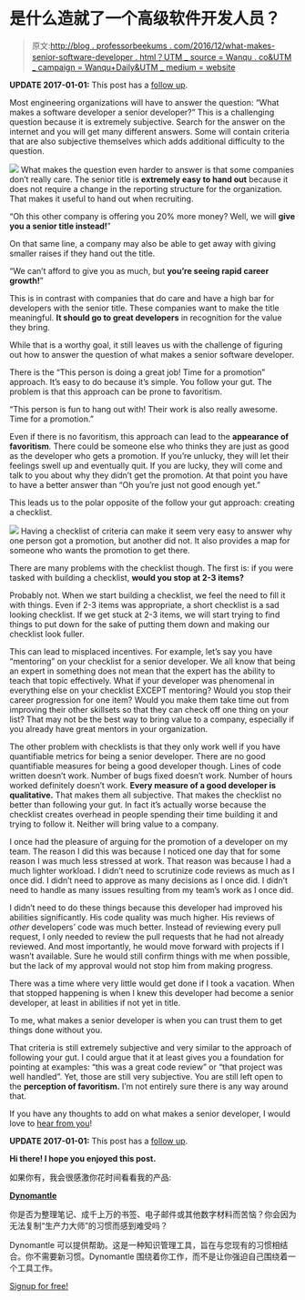 # 是什么造就了一个高级软件开发人员？

> 原文:[http://blog . professorbeekums . com/2016/12/what-makes-senior-software-developer . html？UTM _ source = Wanqu . co&UTM _ campaign = Wanqu+Daily&UTM _ medium = website](http://blog.professorbeekums.com/2016/12/what-makes-senior-software-developer.html?utm_source=wanqu.co&utm_campaign=Wanqu+Daily&utm_medium=website)

**UPDATE 2017-01-01:** This post has a [follow up](/2017/01/follow-up-on-what-makes-senior-software.html).

Most engineering organizations will have to answer the question: “What makes a software developer a senior developer?” This is a challenging question because it is extremely subjective. Search for the answer on the internet and you will get many different answers. Some will contain criteria that are also subjective themselves which adds additional difficulty to the question.

![](../Images/beaadb7d64ca1f909f6e970364c36f0d.png)
What makes the question even harder to answer is that some companies don’t really care. The senior title is **extremely easy to hand out** because it does not require a change in the reporting structure for the organization. That makes it useful to hand out when recruiting.

“Oh this other company is offering you 20% more money? Well, we will **give you a senior title instead!**”

On that same line, a company may also be able to get away with giving smaller raises if they hand out the title.

“We can’t afford to give you as much, but **you’re seeing rapid career growth!**”

This is in contrast with companies that do care and have a high bar for developers with the senior title. These companies want to make the title meaningful. **It should go to great developers** in recognition for the value they bring.

While that is a worthy goal, it still leaves us with the challenge of figuring out how to answer the question of what makes a senior software developer.

There is the “This person is doing a great job! Time for a promotion” approach. It’s easy to do because it’s simple. You follow your gut. The problem is that this approach can be prone to favoritism.

“This person is fun to hang out with! Their work is also really awesome. Time for a promotion.”

Even if there is no favoritism, this approach can lead to the **appearance of favoritism**. There could be someone else who thinks they are just as good as the developer who gets a promotion. If you’re unlucky, they will let their feelings swell up and eventually quit. If you are lucky, they will come and talk to you about why they didn’t get the promotion. At that point you have to have a better answer than “Oh you’re just not good enough yet.”

This leads us to the polar opposite of the follow your gut approach: creating a checklist.

![](../Images/7e90413dbba2accc7401877a854e8218.png)
Having a checklist of criteria can make it seem very easy to answer why one person got a promotion, but another did not. It also provides a map for someone who wants the promotion to get there.

There are many problems with the checklist though. The first is: if you were tasked with building a checklist, **would you stop at 2-3 items?**

Probably not. When we start building a checklist, we feel the need to fill it with things. Even if 2-3 items was appropriate, a short checklist is a sad looking checklist. If we get stuck at 2-3 items, we will start trying to find things to put down for the sake of putting them down and making our checklist look fuller.

This can lead to misplaced incentives. For example, let’s say you have “mentoring” on your checklist for a senior developer. We all know that being an expert in something does not mean that the expert has the ability to teach that topic effectively. What if your developer was phenomenal in everything else on your checklist EXCEPT mentoring? Would you stop their career progression for one item? Would you make them take time out from improving their other skillsets so that they can check off one thing on your list? That may not be the best way to bring value to a company, especially if you already have great mentors in your organization.

The other problem with checklists is that they only work well if you have quantifiable metrics for being a senior developer. There are no good quantifiable measures for being a good developer though. Lines of code written doesn’t work. Number of bugs fixed doesn’t work. Number of hours worked definitely doesn’t work. **Every measure of a good developer is qualitative.** That makes them all subjective. That makes the checklist no better than following your gut. In fact it’s actually worse because the checklist creates overhead in people spending their time building it and trying to follow it. Neither will bring value to a company.

I once had the pleasure of arguing for the promotion of a developer on my team. The reason I did this was because I noticed one day that for some reason I was much less stressed at work. That reason was because I had a much lighter workload. I didn’t need to scrutinize code reviews as much as I once did. I didn’t need to approve as many decisions as I once did. I didn’t need to handle as many issues resulting from my team’s work as I once did.

I didn’t need to do these things because this developer had improved his abilities significantly. His code quality was much higher. His reviews of *other* developers’ code was much better. Instead of reviewing every pull request, I only needed to review the pull requests that he had not already reviewed. And most importantly, he would move forward with projects if I wasn’t available. Sure he would still confirm things with me when possible, but the lack of my approval would not stop him from making progress.

There was a time where very little would get done if I took a vacation. When that stopped happening is when I knew this developer had become a senior developer, at least in abilities if not yet in title.

To me, what makes a senior developer is when you can trust them to get things done without you.

That criteria is still extremely subjective and very similar to the approach of following your gut. I could argue that it at least gives you a foundation for pointing at examples: “this was a great code review” or “that project was well handled”. Yet, those are still very subjective. You are still left open to the **perception of favoritism.** I’m not entirely sure there is any way around that.

If you have any thoughts to add on what makes a senior developer, I would love to [hear from you](https://professorbeekums.com/contact)!

**UPDATE 2017-01-01:** This post has a [follow up](/2017/01/follow-up-on-what-makes-senior-software.html).

**Hi there! I hope you enjoyed this post.**

如果你有，我会很感激你花时间看看我的产品:

[**Dynomantle**](https://www.dynomantle.com)

你是否为整理笔记、成千上万的书签、电子邮件或其他数字材料而苦恼？你会因为无法复制“生产力大师”的习惯而感到难受吗？

Dynomantle 可以提供帮助。这是一种知识管理工具，旨在与您现有的习惯相结合。你不需要新习惯。Dynomantle 围绕着你工作，而不是让你强迫自己围绕着一个工具工作。

[Signup for free!](https://www.dynomantle.com)